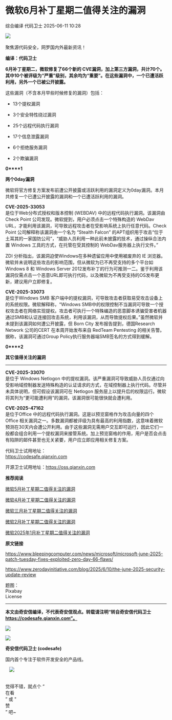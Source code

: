 #  微软6月补丁星期二值得关注的漏洞  
综合编译  代码卫士   2025-06-11 10:28  
  
![](https://mmbiz.qpic.cn/mmbiz_gif/Az5ZsrEic9ot90z9etZLlU7OTaPOdibteeibJMMmbwc29aJlDOmUicibIRoLdcuEQjtHQ2qjVtZBt0M5eVbYoQzlHiaw/640?wx_fmt=gif "")  
   
聚焦源代码安全，网罗国内外最新资讯！  
  
**编译：代码卫士**  
  
**6月补丁星期二，微软修复了66个新的 CVE漏洞，加上第三方漏洞，共计70个。其中10个被评级为“严重”级别，其余均为“重要”。在这些漏洞中，一个已遭活跃利用，另外一个已被公开披露。**  
  
这些漏洞（不含本月早些时候修复的漏洞）包括：  
  
- 13个提权漏洞  
  
- 3个安全特性绕过漏洞  
  
- 25个远程代码执行漏洞  
  
- 17个信息泄露漏洞  
  
- 6个拒绝服务漏洞  
  
- 2个欺骗漏洞  
  
  
  
  
**0****1**  
  
  
**两个0day漏洞**  
  
  
  
  
微软将官方修复方案发布前遭公开披露或活跃利用的漏洞定义为0day漏洞。本月共修复一个已遭公开披露的漏洞和一个已遭活跃利用的漏洞。  
  
**CVE-2025-33053**  
是位于Web分布式授权和版本控制 (WEBDAV) 中的远程代码执行漏洞。该漏洞由 Check Point 公司发现。微软提到，用户必须点击一个特殊构造的 WebDav URL，才能利用该漏洞，可导致远程攻击者在受影响系统上执行任意代码。Check Point 公司解释称该漏洞由一个名为 “Stealth Falcon” 的APT组织用于攻击“位于土耳其的一家国防公司”，“威胁人员利用一种此前未披露的技术，通过操纵合法内置 Windows 工具的方式，在托管在受其控制的 WebDav服务器上执行文件。”  
  
ZDI 分析指出，该漏洞迫使Windows在多种遗留应用中使用被废弃的 IE 浏览器。微软并未说明这些攻击的影响范围，但从微软为已不再受支持的多个平台如 Windows 8 和 Windows Server 2012发布补丁的行为可推测一二。鉴于利用该漏洞仅需点击一个恶意URL即可执行代码，以及微软为不再受支持的OS发布更新，建议用户立即修复。  
  
**CVE-2025-33073**  
是位于Windows SMB 客户端中的提权漏洞，可导致攻击者获取易受攻击设备上的系统权限。微软解释称，“Windows SMB中的权限控制不当漏洞可导致一个授权攻击者在网络实现提权。攻击者可执行一个特殊编造的恶意脚本诱骗受害者机器通过SMB和认证连接回攻击系统，利用该漏洞，从而导致提权后果。”虽然微软并未提到该漏洞如何遭公开披露，但 Born City 发布报告提到，德国Research Network 公司的CERT 在本周开始发布来自 RedTeam Pentesting 的相关告警。据称，该漏洞可通过Group Policy执行服务器端SMB签名的方式得到缓解。  
  
  
**0****2**  
  
  
**其它值得关注的漏洞**  
  
  
  
****  
**CVE-2025-33070**  
是位于 Windows Netlogon 中的提权漏洞。该严重漏洞可导致威胁人员仅通过向受影响域控制器发送特殊构造的认证请求的方式，在域控制器上执行代码。尽管并未具体说明，但可假设该漏洞可在 Netlogon 服务层上以提升后的权限运行。微软将其列为“更可能遭利用”的漏洞，该漏洞很可能很快就会遭利用。  
  
**CVE-2025-47162**  
是位于Office 中的远程代码执行漏洞。这是以预览窗格作为攻击向量的四个 Office 相关漏洞之一。多数漏洞都被评级为具有最高的利用指数，这意味着微软预测在30天内会遭公开利用。由于这些漏洞无需用户交互即可运行，因此它们一般都会组合利用一个提权漏洞来接管系统。加上预览窗格的作用，用户是否会点击有陷阱的邮件甚至也无关紧要，用户应立即应用相关修复方案。  
  
  
代码卫士试用地址：  
https://codesafe.qianxin.com  
  
开源卫士试用地址：https://oss.qianxin.com  
  
  
  
  
  
  
  
  
  
  
  
  
  
**推荐阅读**  
  
[微软5月补丁星期二值得关注的漏洞](https://mp.weixin.qq.com/s?__biz=MzI2NTg4OTc5Nw==&mid=2247523008&idx=3&sn=9a842c823e7d8913c5cc1c0f69a9cda4&scene=21#wechat_redirect)  
  
  
[微软4月补丁星期二值得关注的漏洞](https://mp.weixin.qq.com/s?__biz=MzI2NTg4OTc5Nw==&mid=2247522693&idx=2&sn=e1391919751a9d3acaf0708361a37f65&scene=21#wechat_redirect)  
  
  
[微软三月补丁星期二值得关注的漏洞](https://mp.weixin.qq.com/s?__biz=MzI2NTg4OTc5Nw==&mid=2247522462&idx=2&sn=f4fd6b2b3208ba9bf9c03f0a964fe0e5&scene=21#wechat_redirect)  
  
  
[微软2月补丁星期二值得关注的漏洞](https://mp.weixin.qq.com/s?__biz=MzI2NTg4OTc5Nw==&mid=2247522210&idx=1&sn=05cf8501f67197b21b3eb5ce8849477c&scene=21#wechat_redirect)  
  
  
[微软2025年1月补丁星期二值得关注的漏洞](https://mp.weixin.qq.com/s?__biz=MzI2NTg4OTc5Nw==&mid=2247522078&idx=1&sn=fed0749158dda91f61f1f60a96b5230c&scene=21#wechat_redirect)  
  
  
  
  
  
**原文链接**  
  
https://www.bleepingcomputer.com/news/microsoft/microsoft-june-2025-patch-tuesday-fixes-exploited-zero-day-66-flaws/  
  
https://www.zerodayinitiative.com/blog/2025/6/10/the-june-2025-security-update-review  
  
  
题图：  
Pixabay   
License  
  
****  
**本文由奇安信编译，不代表奇安信观点。转载请注明“转自奇安信代码卫士 https://codesafe.qianxin.com”。**  
  
  
  
  
![](https://mmbiz.qpic.cn/mmbiz_jpg/oBANLWYScMSf7nNLWrJL6dkJp7RB8Kl4zxU9ibnQjuvo4VoZ5ic9Q91K3WshWzqEybcroVEOQpgYfx1uYgwJhlFQ/640?wx_fmt=jpeg "")  
  
![](https://mmbiz.qpic.cn/mmbiz_jpg/oBANLWYScMSN5sfviaCuvYQccJZlrr64sRlvcbdWjDic9mPQ8mBBFDCKP6VibiaNE1kDVuoIOiaIVRoTjSsSftGC8gw/640?wx_fmt=jpeg "")  
  
**奇安信代码卫士 (codesafe)**  
  
国内首个专注于软件开发安全的产品线。  
  
   ![](https://mmbiz.qpic.cn/mmbiz_gif/oBANLWYScMQ5iciaeKS21icDIWSVd0M9zEhicFK0rbCJOrgpc09iaH6nvqvsIdckDfxH2K4tu9CvPJgSf7XhGHJwVyQ/640?wx_fmt=gif "")  
  
   
觉得不错，就点个 “  
在看  
” 或 "  
赞  
” 吧~  
  
